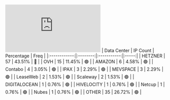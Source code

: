 ![Diagramm](https://github.com/obajay/StateSync-snapshots/blob/main/Projects/Juno/1/README.md)
| Data Center | IP Count | Percentage | Freq |
|:------------:|:--------:|:-----------:|:-----:|
| HETZNER | 57 | 43.51% | 🔴 |
| OVH | 15 | 11.45% | 🟢 |
| AMAZON | 6 | 4.58% | 🟢 |
| Contabo | 4 | 3.05% | 🟢 |
| IPAX | 3 | 2.29% | 🟢 |
| MEVSPACE | 3 | 2.29% | 🟢 |
| LeaseWeb | 2 | 1.53% | 🟢 |
| Scaleway | 2 | 1.53% | 🟢 |
| DIGITALOCEAN | 1 | 0.76% | 🟢 |
| HIVELOCITY | 1 | 0.76% | 🟢 |
| Netcup | 1 | 0.76% | 🟢 |
| Nubes | 1 | 0.76% | 🟢 |
| OTHER | 35 | 26.72% | 🟢 |